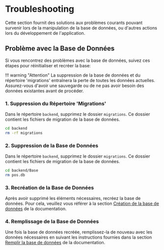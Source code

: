 # Troubleshooting

Cette section fournit des solutions aux problèmes courants pouvant survenir lors de la manipulation de la base de données, ou d'autres actions lors du développement de l'application.

## Problème avec la Base de Données

Si vous rencontrez des problèmes avec la base de données, suivez ces étapes pour réinitialiser et recréer la base:

!!! warning "Attention"
    La suppression de la base de données et du répertoire 'migrations' entraînera la perte de toutes les données actuelles. Assurez-vous d'avoir une sauvegarde ou de ne pas avoir besoin des données existantes avant de procéder.

### 1. **Suppression du Répertoire 'Migrations'**
Dans le répertoire `backend`, supprimez le dossier `migrations`. Ce dossier contient les fichiers de migration de la base de données.

```bash
cd backend
rm -rf migrations
```

### 2. Suppression de la Base de Données
Dans le répertoire `backend`, supprimez le dossier `migrations`. Ce dossier contient les fichiers de migration de la base de données.

```bash
cd backend/Base
rm pos.db
```

### 3. Recréation de la Base de Données
Après avoir supprimé les éléments nécessaires, recréez la base de données. Pour cela, veuillez vous référer à la section [Création de la base de données](https://jsaghbini.github.io/per-caisse-doc/installation/#creation-de-la-base-de-donnees) de la documentation.

### 4. Remplissage de la Base de Données
Une fois la base de données recréée, remplissez-la de nouveau avec les données nécessaires en suivant les instructions fournies dans la section [Remplir la base de données](https://jsaghbini.github.io/per-caisse-doc/remplirData/) de la documentation.